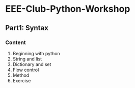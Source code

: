 # EEE-Club-Python-Workshop
## Part1: Syntax
### Content
1. Beginning with python
2. String and list
3. Dictionary and set
4. Flow control
5. Method
6. Exercise